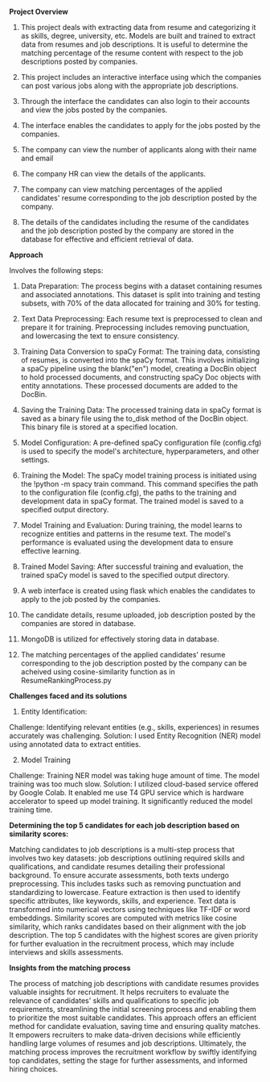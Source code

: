 **Project Overview**

1. This project deals with extracting data from resume and categorizing it as skills, degree, university, etc. Models are built and trained to extract data from resumes and job descriptions. It is useful to determine the matching percentage of the resume content with respect to the job descriptions posted by companies.
   
2. This project includes an interactive interface using which the companies can post various jobs along with the appropriate job descriptions.
 
3. Through the interface the candidates can also login to their accounts and view the jobs posted by the companies.
 
4. The interface enables the candidates to apply for the jobs posted by the companies.
 
5. The company can view the number of applicants along with their name and email
  
6. The company HR can view the details of the applicants.
  
7. The company can view matching percentages of the applied candidates' resume corresponding to the job description posted by the company.

8. The details of the candidates including the resume of the candidates and the job description posted by the company are stored in the database for effective and efficient retrieval of data.

**Approach**

Involves the following steps:

1. Data Preparation: The process begins with a dataset containing resumes and associated annotations. This dataset is split into training and testing subsets, with 70% of the data allocated for training and 30% for testing.

2. Text Data Preprocessing: Each resume text is preprocessed to clean and prepare it for training. Preprocessing includes removing punctuation, and lowercasing the text to ensure consistency.

3. Training Data Conversion to spaCy Format: The training data, consisting of resumes, is converted into the spaCy format. This involves initializing a spaCy pipeline using the blank("en") model, creating a DocBin object to hold processed documents, and constructing spaCy Doc objects with entity annotations. These processed documents are added to the DocBin.

4. Saving the Training Data: The processed training data in spaCy format is saved as a binary file using the to_disk method of the DocBin object. This binary file is stored at a specified location.

5. Model Configuration: A pre-defined spaCy configuration file (config.cfg) is used to specify the model's architecture, hyperparameters, and other settings.

6. Training the Model: The spaCy model training process is initiated using the !python -m spacy train command. This command specifies the path to the configuration file (config.cfg), the paths to the training and development data in spaCy format. The trained model is saved to a specified output directory.

7. Model Training and Evaluation: During training, the model learns to recognize entities and patterns in the resume text. The model's performance is evaluated using the development data to ensure effective learning.

8. Trained Model Saving: After successful training and evaluation, the trained spaCy model is saved to the specified output directory.

9. A web interface is created using flask which enables the candidates to apply to the job posted by the companies.

10. The candidate details, resume uploaded, job description posted by the companies are stored in database.

11. MongoDB is utilized for effectively storing data in database.

12. The matching percentages of the applied candidates' resume corresponding to the job description posted by the company can be acheived using cosine-similarity function as in ResumeRankingProcess.py


**Challenges faced and its solutions**

1. Entity Identification:

Challenge: Identifying relevant entities (e.g., skills, experiences) in resumes accurately was challenging.
Solution: I used Entity Recognition (NER) model using annotated data to extract entities.

2. Model Training

Challenge: Training NER model was taking huge amount of time. The model training was too much slow.
Solution: I utilized cloud-based service offered by Google Colab. It enabled me use T4 GPU service which is hardware accelerator to speed up model training. It significantly reduced the model training time.

**Determining the top 5 candidates for each job description based on similarity scores:**

Matching candidates to job descriptions is a multi-step process that involves two key datasets: job descriptions outlining required skills and qualifications, and candidate resumes detailing their professional background. To ensure accurate assessments, both texts undergo preprocessing. This includes tasks such as removing punctuation and standardizing to lowercase. Feature extraction is then used to identify specific attributes, like keywords, skills, and experience. Text data is transformed into numerical vectors using techniques like TF-IDF or word embeddings. Similarity scores are computed with metrics like cosine similarity, which ranks candidates based on their alignment with the job description. The top 5 candidates with the highest scores are given priority for further evaluation in the recruitment process, which may include interviews and skills assessments.

**Insights from the matching process**

The process of matching job descriptions with candidate resumes provides valuable insights for recruitment. It helps recruiters to evaluate the relevance of candidates' skills and qualifications to specific job requirements, streamlining the initial screening process and enabling them to prioritize the most suitable candidates. This approach offers an efficient method for candidate evaluation, saving time and ensuring quality matches. It empowers recruiters to make data-driven decisions while efficiently handling large volumes of resumes and job descriptions. Ultimately, the matching process improves the recruitment workflow by swiftly identifying top candidates, setting the stage for further assessments, and informed hiring choices.


